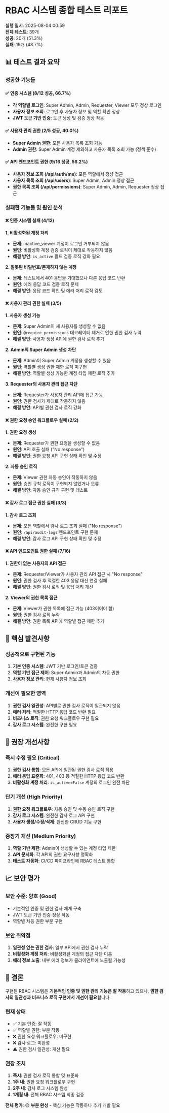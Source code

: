 # RBAC 시스템 종합 테스트 리포트

**실행 일시**: 2025-08-04 00:59  
**전체 테스트**: 39개  
**성공**: 20개 (51.3%)  
**실패**: 19개 (48.7%)  

## 📊 테스트 결과 요약

### 성공한 기능들

#### ✅ 인증 시스템 (8/12 성공, 66.7%)
- **각 역할별 로그인**: Super Admin, Admin, Requester, Viewer 모두 정상 로그인
- **사용자 정보 조회**: 로그인 후 사용자 정보 및 역할 확인 정상
- **JWT 토큰 기반 인증**: 토큰 생성 및 검증 정상 작동

#### ✅ 사용자 관리 권한 (2/5 성공, 40.0%)
- **Super Admin 권한**: 모든 사용자 목록 조회 가능
- **Admin 권한**: Super Admin 계정 제외하고 사용자 목록 조회 가능 (정책 준수)

#### ✅ API 엔드포인트 권한 (9/16 성공, 56.2%)
- **사용자 정보 조회 (/api/auth/me)**: 모든 역할에서 정상 접근
- **사용자 목록 조회 (/api/users)**: Super Admin, Admin 정상 접근
- **권한 목록 조회 (/api/permissions)**: Super Admin, Admin, Requester 정상 접근

### 실패한 기능들 및 원인 분석

#### ❌ 인증 시스템 실패 (4/12)

**1. 비활성화된 계정 처리**
- **문제**: inactive_viewer 계정이 로그인 거부되지 않음
- **원인**: 비활성화 계정 검증 로직이 제대로 작동하지 않음
- **해결 방안**: `is_active` 필드 검증 로직 강화 필요

**2. 잘못된 비밀번호/존재하지 않는 계정**
- **문제**: 테스트에서 401 응답을 기대했으나 다른 응답 코드 반환
- **원인**: 에러 응답 코드 검증 로직 문제
- **해결 방안**: 응답 코드 확인 및 에러 처리 로직 검토

#### ❌ 사용자 관리 권한 실패 (3/5)

**1. 사용자 생성 기능**
- **문제**: Super Admin이 새 사용자를 생성할 수 없음
- **원인**: `@require_permissions` 데코레이터 제거로 인한 권한 검사 누락
- **해결 방안**: 사용자 생성 API에 권한 검사 로직 추가

**2. Admin의 Super Admin 생성 차단**
- **문제**: Admin이 Super Admin 계정을 생성할 수 있음
- **원인**: 역할별 생성 권한 제한 로직 미구현
- **해결 방안**: 역할별 생성 가능한 계정 타입 제한 로직 추가

**3. Requester의 사용자 관리 접근 차단**
- **문제**: Requester가 사용자 관리 API에 접근 가능
- **원인**: 권한 검사가 제대로 작동하지 않음
- **해결 방안**: API별 권한 검사 로직 강화

#### ❌ 권한 요청 승인 워크플로우 실패 (2/2)

**1. 권한 요청 생성**
- **문제**: Requester가 권한 요청을 생성할 수 없음
- **원인**: API 호출 실패 ("No response")
- **해결 방안**: 권한 요청 API 구현 상태 확인 및 수정

**2. 자동 승인 로직**
- **문제**: Viewer 권한 자동 승인이 작동하지 않음
- **원인**: 승인 규칙 로직이 구현되지 않았거나 오류
- **해결 방안**: 자동 승인 규칙 구현 및 테스트

#### ❌ 감사 로그 접근 권한 실패 (3/3)

**1. 감사 로그 조회**
- **문제**: 모든 역할에서 감사 로그 조회 실패 ("No response")
- **원인**: `/api/audit-logs` 엔드포인트 구현 문제
- **해결 방안**: 감사 로그 API 구현 상태 확인 및 수정

#### ❌ API 엔드포인트 권한 실패 (7/16)

**1. 권한이 없는 사용자의 API 접근**
- **문제**: Requester/Viewer가 사용자 관리 API 접근 시 "No response"
- **원인**: 권한 검사 후 적절한 403 응답 대신 연결 실패
- **해결 방안**: 권한 검사 로직 및 응답 처리 개선

**2. Viewer의 권한 목록 접근**
- **문제**: Viewer가 권한 목록에 접근 가능 (403이어야 함)
- **원인**: 권한 검사 로직 누락
- **해결 방안**: 권한 목록 API에 역할별 접근 제한 추가

## 🎯 핵심 발견사항

### 성공적으로 구현된 기능
1. **기본 인증 시스템**: JWT 기반 로그인/토큰 검증
2. **역할 기반 접근 제어**: Super Admin과 Admin의 차등 권한
3. **사용자 정보 관리**: 현재 사용자 정보 조회

### 개선이 필요한 영역
1. **권한 검사 일관성**: API별로 권한 검사 로직이 일관되지 않음
2. **에러 처리**: 적절한 HTTP 응답 코드 반환 필요
3. **비즈니스 로직**: 권한 요청 워크플로우 구현 필요
4. **감사 로그 시스템**: 완전한 구현 필요

## 🔧 권장 개선사항

### 즉시 수정 필요 (Critical)
1. **권한 검사 통합**: 모든 API에 일관된 권한 검사 로직 적용
2. **에러 응답 표준화**: 401, 403 등 적절한 HTTP 응답 코드 반환
3. **비활성화 계정 처리**: `is_active=False` 계정의 로그인 완전 차단

### 단기 개선 (High Priority)
1. **권한 요청 워크플로우**: 자동 승인 및 수동 승인 로직 구현
2. **감사 로그 시스템**: 완전한 감사 로그 API 구현
3. **사용자 생성/수정/삭제**: 완전한 CRUD 기능 구현

### 중장기 개선 (Medium Priority)
1. **역할 기반 제한**: Admin이 생성할 수 있는 계정 타입 제한
2. **API 문서화**: 각 API의 권한 요구사항 명확화
3. **테스트 자동화**: CI/CD 파이프라인에 RBAC 테스트 통합

## 📈 보안 평가

### 보안 수준: **양호** (Good)
- 기본적인 인증 및 권한 검사 체계 구축
- JWT 토큰 기반 인증 정상 작동
- 역할별 차등 권한 부분 구현

### 보안 취약점
1. **일관성 없는 권한 검사**: 일부 API에서 권한 검사 누락
2. **비활성화 계정 처리**: 비활성화된 계정의 접근 차단 미흡
3. **에러 정보 노출**: 내부 에러 정보가 클라이언트에 노출될 가능성

## 📝 결론

구현된 RBAC 시스템은 **기본적인 인증 및 권한 관리 기능은 잘 작동**하고 있으나, **권한 검사의 일관성과 비즈니스 로직 구현에서 개선이 필요**합니다.

### 현재 상태
- ✅ 기본 인증: 잘 작동
- ✅ 역할별 권한: 부분 작동
- ❌ 권한 요청 워크플로우: 미구현
- ❌ 감사 로그: 미완성
- ⚠️ 권한 검사 일관성: 개선 필요

### 권장 조치
1. **즉시**: 권한 검사 로직 통합 및 표준화
2. **1주 내**: 권한 요청 워크플로우 구현
3. **2주 내**: 감사 로그 시스템 완성
4. **1개월 내**: 전체 RBAC 시스템 최종 검증

**전체 평가**: 🟡 **부분 완성** - 핵심 기능은 작동하나 추가 개발 필요